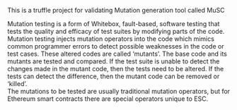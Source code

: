 This is a truffle project for validating Mutation generation tool called MuSC

Mutation testing is a form of Whitebox, fault-based, software testing that tests the quality and efficacy of test suites by modifying parts of the code. 
Mutation testing injects mutation operators into the code which mimics common programmer errors to detect possible weaknesses in the code or test cases. 
These altered codes are called ‘mutants’. The base code and its mutants are tested and compared. If the test suite is unable to detect the changes made in the mutant code,
then the tests need to be altered. If the tests can detect the difference, then the mutant code can be removed or ‘killed’.  
The mutations to be tested are usually traditional mutation operators, but for Ethereum smart contracts there are special operators unique to ESC. 
